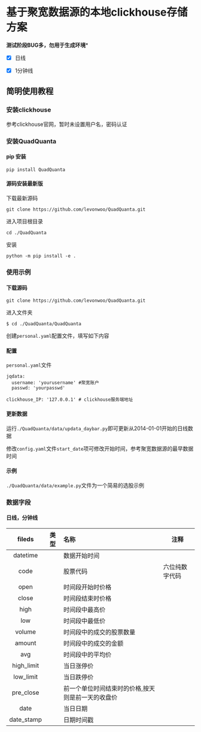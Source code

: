 # 基于聚宽数据源的本地clickhouse存储方案

**测试阶段BUG多，勿用于生成环境***

- [x] 日线
- [x] 1分钟线


## 简明使用教程

### 安装clickhouse

参考clickhouse官网，暂时未设置用户名，密码认证

### 安装QuadQuanta

#### pip 安装

```
pip install QuadQuanta
```

#### 源码安装最新版

下载最新源码

```
git clone https://github.com/levonwoo/QuadQuanta.git
```

进入项目根目录

```
cd ./QuadQuanta
```

安装

```
python -m pip install -e .
```



### 使用示例

#### 下载源码

```
git clone https://github.com/levonwoo/QuadQuanta.git
```

进入文件夹

```
$ cd ./QuadQuanta/QuadQuanta
```

创建`personal.yaml`配置文件，填写如下内容

#### 配置

`personal.yaml`文件

```
jqdata:
  username: 'yourusername' #聚宽账户
  passwd: 'yourpasswd'

clickhouse_IP: '127.0.0.1' # clickhouse服务端地址
```

#### 更新数据

运行`./QuadQuanta/data/updata_daybar.py`即可更新从2014-01-01开始的日线数据

修改`config.yaml`文件`start_date`项可修改开始时间，参考聚宽数据源的最早数据时间

#### 示例

`./QuadQuanta/data/example.py`文件为一个简易的选股示例

### 数据字段

#### 日线，分钟线

|   fileds   | 类型 | 名称                                              | 注释           |
| :--------: | ---- | :------------------------------------------------ | -------------- |
|  datetime  |      | 数据开始时间                                      |                |
|    code    |      | 股票代码                                          | 六位纯数字代码 |
|    open    |      | 时间段开始时价格                                  |                |
|   close    |      | 时间段结束时价格                                  |                |
|    high    |      | 时间段中最高价                                    |                |
|    low     |      | 时间段中最低价                                    |                |
|   volume   |      | 时间段中的成交的股票数量                          |                |
|   amount   |      | 时间段中的成交的金额                              |                |
|    avg     |      | 时间段中的平均价                                  |                |
| high_limit |      | 当日涨停价                                        |                |
| low_limit  |      | 当日跌停价                                        |                |
| pre_close  |      | 前一个单位时间结束时的价格,按天则是前一天的收盘价 |                |
|    date    |      | 当日日期                                          |                |
| date_stamp |      | 日期时间戳                                        |                |
